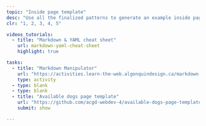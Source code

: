 ```yaml
---
topic: "Inside page template"
desc: "Use all the finalized patterns to generate an example inside page template."
clr: "1, 2, 3, 4, 5"

videos_tutorials:
  - title: "Markdown & YAML cheat sheet"
    url: markdown-yaml-cheat-sheet
    highlight: true

tasks:
  - title: "Markdown Manipulator"
    url: "https://activities.learn-the-web.algonquindesign.ca/markdown-manipulator/"
    type: activity
  - type: blank
  - type: blank
  - title: "Available dogs page template"
    url: "https://github.com/acgd-webdev-4/available-dogs-page-template"
    submit: show

---
```

